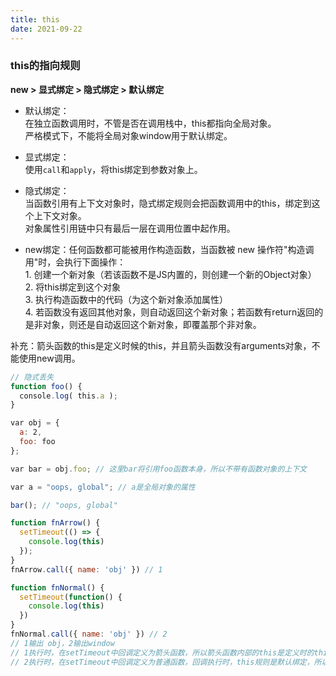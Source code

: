```yaml
---
title: this
date: 2021-09-22
---
```

### this的指向规则 ###
**new > 显式绑定 > 隐式绑定 > 默认绑定**  

- 默认绑定：  
在独立函数调用时，不管是否在调用栈中，this都指向全局对象。  
严格模式下，不能将全局对象window用于默认绑定。  
+ 显式绑定：  
使用`call`和`apply`，将this绑定到参数对象上。  
* 隐式绑定：  
当函数引用有上下文对象时，隐式绑定规则会把函数调用中的this，绑定到这个上下文对象。  
对象属性引用链中只有最后一层在调用位置中起作用。    
- new绑定：任何函数都可能被用作构造函数，当函数被 new 操作符"构造调用"时，会执行下面操作：  
1. 创建一个新对象（若该函数不是JS内置的，则创建一个新的Object对象）   
2. 将this绑定到这个对象   
3. 执行构造函数中的代码（为这个新对象添加属性）   
4. 若函数没有返回其他对象，则自动返回这个新对象；若函数有return返回的是非对象，则还是自动返回这个新对象，即覆盖那个非对象。

补充：箭头函数的this是定义时候的this，并且箭头函数没有arguments对象，不能使用new调用。

```javascript
// 隐式丢失
function foo() {
  console.log( this.a );
}

var obj = {
  a: 2,
  foo: foo
};

var bar = obj.foo; // 这里bar将引用foo函数本身，所以不带有函数对象的上下文

var a = "oops, global"; // a是全局对象的属性

bar(); // "oops, global"
```

```javascript
function fnArrow() {
  setTimeout(() => {
    console.log(this)
  });
}
fnArrow.call({ name: 'obj' }) // 1

function fnNormal() {
  setTimeout(function() {
    console.log(this)
  })
}
fnNormal.call({ name: 'obj' }) // 2
// 1输出 obj，2输出window  
// 1执行时，在setTimeout中回调定义为箭头函数，所以箭头函数内部的this是定义时的this  
// 2执行时，在setTimeout中回调定义为普通函数，回调执行时，this规则是默认绑定，所以是window
```
